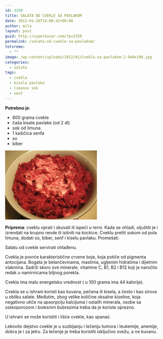 ```yaml
---
id: 2350
title: SALATA OD CVEKLE SA PAVLAKOM
date: 2012-01-26T14:08:42+00:00
author: mila
layout: post
guid: http://superkuvar.com/?p=2350
permalink: /salata-od-cvekle-sa-pavlakom/
totvreme:
  - ""
image: /wp-content/uploads/2012/01/Cvekla-sa-pavlakom-2-940x198.jpg
categories:
  - salate
tags:
  - cvekla
  - kisela pavlaka
  - limunov sok
  - senf
---
```

**Potrebno je**:

  * 800 grama cvekle
  * čaša kisele pavlake (od 2 dl)
  * sok od limuna
  * 1 kašičica senfa
  * so
  * biber

<img class="alignnone size-medium wp-image-2351" title="Cvekla sa pavlakom# (2)" src="/wp-content/uploads/2012/01/Cvekla-sa-pavlakom-2-300x225.jpg" alt="" width="300" height="225" /> 

**Priprema**: cveklu oprati i skuvati ili ispeći u rerni. Kada se ohladi, oljuštiti je i izrendati na krupno rende ili isitniti na kockice. Cveklu preliti sokom od pola limuna, dodati so, biber, senf i kiselu pavlaku. Promešati.

Salatu od cvekle servirati ohlađenu.

Cvekla je povrće karakteristične crvene boje, koja potiče od pigmenta antocijana. Bogata je belančevinama, mastima, ugljenim hidratima i dijetnim vlaknima. Sadrži skoro sve minerale, vitamine C, B1, B2 i B12 koji je naročito redak u namirnicama biljnog porekla.

Cvekla ima malu energetsku vrednost ( u 100 grama ima 44 kalorije).

Cvekla se u ishrani koristi kao kuvana, pečena ili kisela, a često i kao sirova u obliku salate. Međutim, zbog velike količine oksalne kiseline, koja negativno utiče na apsorpciju kalcijuma i ostalih minerala, osobe sa osteoporozom i bolesnim bubrezima treba da je koriste oprezno.

U ishrani se može koristiti i lišće cvekle, kao spanać.

Lekovito dejstvo cvekle je u suzbijanju i lečenju tumora i leukemije, anemije, dobra je i za jetru. Za lečenje je treba koristiti isključivo svežu, a ne kuvanu.
